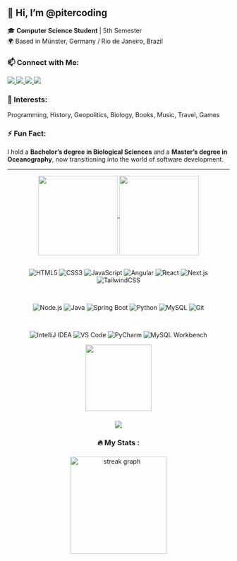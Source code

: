 ## 👋 Hi, I’m @pitercoding

🎓 **Computer Science Student** | 5th Semester  
🌍 Based in Münster, Germany / Rio de Janeiro, Brazil

### 📫 Connect with Me:

<a href="https://my-portfolio-flame-mu-xxis8wes4p.vercel.app/" target="_blank" rel="noopener noreferrer">
  <img src="https://img.shields.io/badge/Portfolio-000000?style=flat&logo=vercel&logoColor=white" />
</a>

<a href="https://www.linkedin.com/in/piter-gomes-4a39281a1/" target="_blank" rel="noopener noreferrer">
  <img src="https://img.shields.io/badge/LinkedIn-blue?logo=linkedin&style=flat&logoColor=white" />
</a>

<a href="mailto:piterg.bio@gmail.com" target="_blank" rel="noopener noreferrer">
  <img src="https://img.shields.io/badge/Email-D14836?style=flat&logo=gmail&logoColor=white" />
</a>

<a href="https://github.com/pitercoding" target="_blank" rel="noopener noreferrer">
  <img src="https://img.shields.io/badge/GitHub-black?logo=github&style=flat&logoColor=white" />
</a>


### 👀 Interests:
Programming, History, Geopolitics, Biology, Books, Music, Travel, Games  

### ⚡ Fun Fact:
I hold a **Bachelor’s degree in Biological Sciences** and a **Master’s degree in Oceanography**, now transitioning into the world of software development.

---

<div align="center">
<a href="https://github.com/pitercoding/github-readme-stats">
  <img height=180 align="center" src="https://github-readme-stats.vercel.app/api?username=pitercoding&theme=radical" />
</a>
<a href="https://github.com/pitercoding/convoychat">
  <img height=180 align="center" src="https://github-readme-stats.vercel.app/api/top-langs?username=pitercoding&layout=compact&langs_count=12&card_width=320&theme=radical" />
</a>
</div>

<br>

<div align="center">

  <!-- Front-End -->
  ![HTML5](https://img.shields.io/badge/HTML5-E34F26?style=for-the-badge&logo=html5&logoColor=white)
  ![CSS3](https://img.shields.io/badge/CSS3-1572B6?style=for-the-badge&logo=css3&logoColor=white)
  ![JavaScript](https://img.shields.io/badge/JavaScript-F7DF1E?style=for-the-badge&logo=javascript&logoColor=black)
  ![Angular](https://img.shields.io/badge/Angular-DD0031?style=for-the-badge&logo=angular&logoColor=white)
  ![React](https://img.shields.io/badge/React-61DAFB?style=for-the-badge&logo=react&logoColor=black)
  ![Next.js](https://img.shields.io/badge/Next.js-000000?style=for-the-badge&logo=next.js&logoColor=white)
  ![TailwindCSS](https://img.shields.io/badge/Tailwind_CSS-38B2AC?style=for-the-badge&logo=tailwind-css&logoColor=white)

  <br/>

  <!-- Back-End, Databases & Tools -->
  ![Node.js](https://img.shields.io/badge/Node.js-339933?style=for-the-badge&logo=node.js&logoColor=white)
  ![Java](https://img.shields.io/badge/java-%23ED8B00.svg?style=for-the-badge&logo=openjdk&logoColor=white)
  ![Spring Boot](https://img.shields.io/badge/Spring_Boot-6DB33F?style=for-the-badge&logo=spring-boot&logoColor=white)
  ![Python](https://img.shields.io/badge/Python-3776AB?style=for-the-badge&logo=python&logoColor=white)
  ![MySQL](https://img.shields.io/badge/MySQL-00000F?style=for-the-badge&logo=mysql&logoColor=white)
  ![Git](https://img.shields.io/badge/GIT-E44C30?style=for-the-badge&logo=git&logoColor=white)

  <br/>

  <!-- IDEs -->
  ![IntelliJ IDEA](https://img.shields.io/badge/IntelliJ_IDEA-000000?style=for-the-badge&logo=intellij-idea&logoColor=white)
  ![VS Code](https://img.shields.io/badge/VS_Code-0078d7?style=for-the-badge&logo=visual-studio-code&logoColor=white)
  ![PyCharm](https://img.shields.io/badge/PyCharm-21D789?style=for-the-badge&logo=pycharm&logoColor=white)
  ![MySQL Workbench](https://img.shields.io/badge/MySQL_Workbench-4479A1?style=for-the-badge&logo=mysql&logoColor=white)

</div>

<div align="center">
  <img height="150" src="https://media.giphy.com/media/M9gbBd9nbDrOTu1Mqx/giphy.gif"  />
</div>

###

<div align="center">
  <img src="https://visitor-badge.laobi.icu/badge?page_id=pitercoding&"  />
</div>

###

<h3 align="center">🔥   My Stats :</h3>

###

<div align="center">
  <img src="https://streak-stats.demolab.com?user=pitercoding&locale=en&mode=daily&theme=dark&hide_border=false&border_radius=5&order=3" height="220" alt="streak graph"  />
</div>
